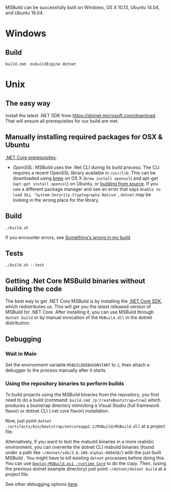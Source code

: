 MSBuild can be successfully built on Windows, OS X 10.13, Ubuntu 14.04, and Ubuntu 16.04.

# Windows

## Build

`build.cmd -msbuildEngine dotnet`

# Unix

## The easy way

Install the latest .NET SDK from https://dotnet.microsoft.com/download. That will ensure all prerequisites for our build are met.

## Manually installing required packages for OSX & Ubuntu

[.NET Core prerequisites](https://github.com/dotnet/core/blob/main/Documentation/prereqs.md).

* *OpenSSL*: MSBuild uses the .Net CLI during its build process. The CLI requires a recent OpenSSL library available in `/usr/lib`. This can be downloaded using [brew](https://brew.sh/) on OS X (`brew install openssl`) and apt-get (`apt-get install openssl`) on Ubuntu, or [building from source](https://wiki.openssl.org/index.php/Compilation_and_Installation#Mac). If you use a different package manager and see an error that says `Unable to load DLL 'System.Security.Cryptography.Native'`, `dotnet` may be looking in the wrong place for the library.

## Build

`./build.sh`

If you encounter errors, see [Something's wrong in my build](Something's-wrong-in-my-build.md)

## Tests

`./build.sh --test`

## Getting .Net Core MSBuild binaries without building the code

The best way to get .NET Core MSBuild is by installing the [.NET Core SDK](https://github.com/dotnet/core-sdk), which redistributes us. This will get you the latest released version of MSBuild for .NET Core. After installing it, you can use MSBuild through `dotnet build` or by manual invocation of the `MSBuild.dll` in the dotnet distribution.

## Debugging

### Wait in Main

Set the environment variable `MSBUILDDEBUGONSTART` to `2`, then attach a debugger to the process manually after it starts.

### Using the repository binaries to perform builds

To build projects using the MSBuild binaries from the repository, you first need to do a build (command: `build.cmd /p:CreateBootstrap=true`) which produces a bootstrap directory mimicking a Visual Studio (full framework flavor) or dotnet CLI (.net core flavor) installation.

Now, just point `dotnet ./artifacts/bin/bootstrap/netcoreapp2.1/MSBuild/MSBuild.dll` at a project file.

Alternatively, if you want to test the msbuild binaries in a more realistic environment, you can overwrite the dotnet CLI msbuild binaries (found under a path like `~/dotnet/sdk/3.0.100-alpha1-009428/`) with the just-built MSBuild . You might have to kill existing `dotnet` processes before doing this. You can use [`Deploy-MSBuild.ps1 -runtime Core`](../Deploy-MSBuild.md#.NET-(Core)-SDK) to do the copy. Then, (using the previous dotnet example directory) just point `~/dotnet/dotnet build` at a project file.

See other debugging options [here](./Building-Testing-and-Debugging-on-Full-Framework-MSBuild.md#Debugging-MSBuild).
